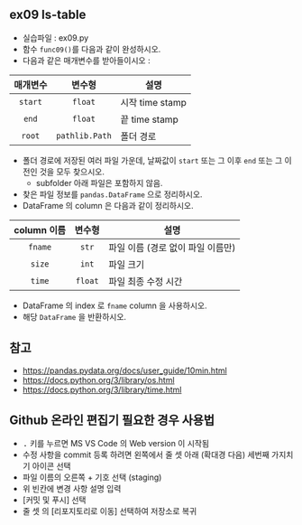 ## ex09 ls-table
* 실습파일 : ex09.py
* 함수 `func09()`를 다음과 같이 완성하시오.
* 다음과 같은 매개변수를 받아들이시오 :

매개변수 | 변수형 | 설명
:-----:|:-----:|-----
`start` | `float` | 시작 time stamp
`end` | `float` | 끝 time stamp
`root` | `pathlib.Path` | 폴더 경로

* 폴더 경로에 저장된 여러 파일 가운데, 날짜값이 `start` 또는 그 이후 `end` 또는 그 이전인 것을 모두 찾으시오.
    * subfolder 아래 파일은 포함하지 않음.
* 찾은 파일 정보를 `pandas.DataFrame` 으로 정리하시오.
* DataFrame 의 column 은 다음과 같이 정리하시오.

column 이름 | 변수형 | 설명
:-----:|:-----:|-----
`fname` | `str` | 파일 이름 (경로 없이 파일 이름만)
`size` | `int` | 파일 크기
`time` | `float` | 파일 최종 수정 시간

* DataFrame 의 index 로 `fname` column 을 사용하시오.
* 해당 `DataFrame` 을 반환하시오.
## 참고
* https://pandas.pydata.org/docs/user_guide/10min.html
* https://docs.python.org/3/library/os.html
* https://docs.python.org/3/library/time.html
## Github 온라인 편집기 필요한 경우 사용법
* <kbd>.</kbd> 키를 누르면 MS VS Code 의 Web version 이 시작됨
* 수정 사항을 commit 등록 하려면 왼쪽에서 줄 셋 아래 (확대경 다음) 세번째 가지치기 아이콘 선택
* 파일 이름의 오른쪽 + 기호 선택 (staging)
* 위 빈칸에 변경 사항 설명 입력
* [커밋 및 푸시] 선택
* 줄 셋 의 [리포지토리로 이동] 선택하여 저장소로 복귀
